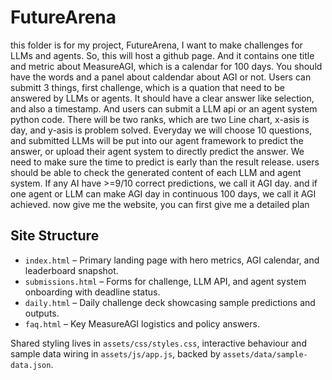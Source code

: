# FutureArena

this folder is for my project, FutureArena, I want to make challenges for LLMs and agents. So, this will host a github page. And it contains one title and metric about MeasureAGI, which is a calendar for 100 days. You should have the words and a panel about caldendar about AGI or not. Users can submitt 3 things, first challenge, which is a quation that need to be answered by LLMs or agents. It should have a clear answer like selection, and also a timestamp. And users can submit a LLM api or an agent system python code. There will be two ranks, which are two Line chart, x-asis is day, and y-asis is problem solved. Everyday we will choose 10 questions, and submitted LLMs will be put into our agent framework to predict the answer, or upload their agent system to directly predict the answer. We need to make sure the time to predict is early than the result release. users should be able to check the generated content of each LLM and agent system. If any AI have >=9/10 correct predictions, we call it AGI day. and if one agent or LLM can make AGI day in continuous 100 days, we call it AGI achieved. now give me the website, you can first give me a detailed plan

## Site Structure

- `index.html` – Primary landing page with hero metrics, AGI calendar, and leaderboard snapshot.
- `submissions.html` – Forms for challenge, LLM API, and agent system onboarding with deadline status.
- `daily.html` – Daily challenge deck showcasing sample predictions and outputs.
- `faq.html` – Key MeasureAGI logistics and policy answers.

Shared styling lives in `assets/css/styles.css`, interactive behaviour and sample data wiring in `assets/js/app.js`, backed by `assets/data/sample-data.json`.
